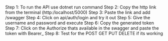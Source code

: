 Step 1: To run the API use dotnet run command
Step 2: Copy the http link from the terminal (http:/localhost/5000)
Step 3: Paste the link and add /swagger
Step 4: Click on api/auth/login and try it out
Step 5: Give the username and password and execute
Step 6: Copy the generated token 
Step 7: Click on the Authorize thats available in the swagger and paste the token with Bearer_<token>
Step 8: Test for the POST GET PUT DELETE if its working
